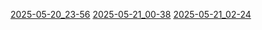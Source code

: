
[2025-05-20_23-56](./from_codecompanion_conversation/2025-05-20_23-56)
[2025-05-21_00-38](./from_codecompanion_conversation/2025-05-21_00-38)
[2025-05-21_02-24](./from_codecompanion_conversation/2025-05-21_02-24)